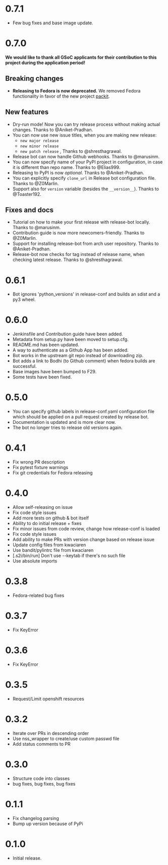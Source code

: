 # 0.7.1

- Few bug fixes and base image update.

# 0.7.0

**We would like to thank all GSoC applicants for their contribution to this project during the application period!**

## Breaking changes

- **Releasing to Fedora is now deprecated.** We removed Fedora functionality in favor of the new project [packit](https://packit.dev/).

## New features

- Dry-run mode! Now you can try release process without making actual changes. Thanks to @Aniket-Pradhan.
- You can now use new issue titles, when you are making new release:
  - `new major release`
  - `new minor release`
  - `new patch release` , Thanks to @shresthagrawal.
- Release bot can now handle Github webhooks. Thanks to @marusinm.
- You can now specify name of your PyPI project in configuration, in case it is different than repo name. Thanks to @Elias999.
- Releasing to PyPI is now _optional_. Thanks to @Aniket-Pradhan.
- You can explicitly specify `clone_url` in Release bot configuration file. Thanks to @Z0Marlin.
- Support also for `version` variable (besides the `__version__`). Thanks to @Toaster192.

## Fixes and docs

- Tutorial on how to make your first release with release-bot locally. Thanks to @marusinm.
- Contribution guide is now more newcomers-friendly. Thanks to @Z0Marlin.
- Support for installing release-bot from arch user repository. Thanks to @Aniket-Pradhan.
- Release-bot now checks for tag instead of release name, when checking latest release. Thanks to @shresthagrawal.

# 0.6.1

- Bot ignores 'python_versions' in release-conf and builds an sdist and a py3 wheel.

# 0.6.0

- Jenkinsfile and Contribution guide have been added.
- Metadata from setup.py have been moved to setup.cfg.
- README.md has been updated.
- A way to authenticate as a Github App has been added.
- Bot works in the upstream git repo instead of downloading zip.
- Bot adds a link to Bodhi (to Github comment) when fedora builds are successful.
- Base images have been bumped to F29.
- Some tests have been fixed.

# 0.5.0

- You can specify github labels in release-conf.yaml configuration file
  which should be applied on a pull request created by release bot.
- Documentation is updated and is more clear now.
- The bot no longer tries to release old versions again.

# 0.4.1

- Fix wrong PR description
- Fix pytest fixture warnings
- Fix git credentials for Fedora releasing

# 0.4.0

- Allow self-releasing on issue
- Fix code style issues
- Add more tests on github & bot itself
- Ability to do initial release + fixes
- Fix minor issues from code review, change how release-conf is loaded
- Fix code style issues
- Add ability to make PRs with version change based on release issue
- Update config files from kwaciaren
- Use bandit/pylintrc file from kwaciaren
- [.s2i/bin/run] Don't use --keytab if there's no such file
- Use absolute imports

# 0.3.8

- Fedora-related bug fixes

# 0.3.7

- Fix KeyError

# 0.3.6

- Fix KeyError

# 0.3.5

- Request/Limit openshift resources

# 0.3.2

- Iterate over PRs in descending order
- Use nss_wrapper to create/use custom passwd file
- Add status comments to PR

# 0.3.0

- Structure code into classes
- bug fixes, bug fixes, bug fixes

# 0.1.1

- Fix changelog parsing
- Bump up version because of PyPi

# 0.1.0

- Initial release.
